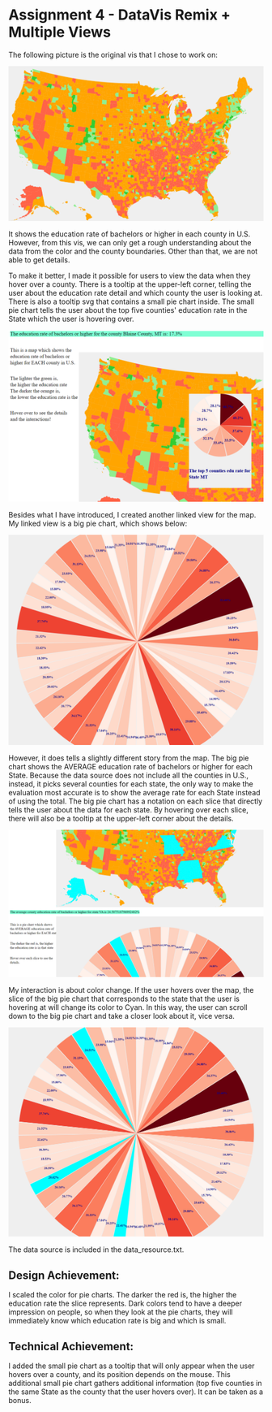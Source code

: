Assignment 4 - DataVis Remix + Multiple Views
===

The following picture is the original vis that I chose to work on:

![](img/img4.png)

It shows the education rate of bachelors or higher in each 
county in U.S. However, from this vis, we can only get a rough
understanding about the data from the color and the county boundaries.
Other than that, we are not able to get details.

To make it better, I made it possible for users to view the data
when they hover over a county. There is a tooltip at the upper-left
corner, telling the user about the education rate detail and which
county the user is looking at. There is also a tooltip svg that
contains a small pie chart inside. The small pie chart tells the
 user about the top five counties' education rate in the State
  which the user is hovering over.

![](img/img1.png)

Besides what I have introduced, I created another linked view
 for the map. My linked view is a big pie chart, which shows below:

![](img/img5.png)

However, it does tells a slightly different story from the map.
The big pie chart shows the AVERAGE education rate of bachelors
or higher for each State. Because the data source does not include
all the counties in U.S., instead, it picks several counties for
each state, the only way to make the evaluation most accurate
is to show the average rate for each State instead of using the total.
The big pie chart has a notation on each slice that directly
tells the user about the data for each state. By hovering over
each slice, there will also be a tooltip at the upper-left corner
about the details.

![](img/img3.png)

My interaction is about color change. If the user hovers over
the map, the slice of the big pie chart that corresponds to 
the state that the user is hovering at will change its color to
Cyan. In this way, the user can scroll down to the big pie chart
and take a closer look about it, vice versa.

![](img/img2.png)

The data source is included in the data_resource.txt.

## Design Achievement:
I scaled the color for pie charts. The darker the red is, the
higher the education rate the slice represents. Dark colors
tend to have a deeper impression on people, so when they look
at the pie charts, they will immediately know which education rate
is big and which is small.

## Technical Achievement:
I added the small pie chart as a tooltip that will only appear
when the user hovers over a county, and its position depends
on the mouse. This additional small pie chart gathers additional
information (top five counties in the same State as the county
 that the user hovers over). It can be taken as a bonus.

